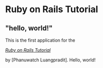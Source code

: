 # Ruby on Rails Tutorial

## "hello, world!"

This is the first application for the

[*Ruby on Rails Tutorial*](http://www.railstutorial.org/)

by [Phanuwatch Luangpradit]. Hello, world!
